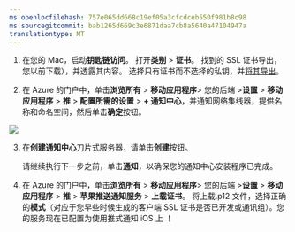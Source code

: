 ```yaml
---
ms.openlocfilehash: 757e065dd668c19ef05a3cfcdceb550f981b8c98
ms.sourcegitcommit: bab1265d669c3e6871daa7cb8a5640a47104947a
translationtype: MT
---
```


1.  在您的 Mac，启动**钥匙链访问**。 打开**类别** > **证书**。 找到的 SSL 证书导出，您以前下载），并透露其内容。 选择只有证书而不选择的私钥，并[将其导出](https://support.apple.com/kb/PH20122?locale=en_US)。

2. 在 Azure 的门户中，单击**浏览所有** > **移动应用程序**> 您的后端 >**设置** > **移动应用程序** > **推** > **配置所需的设置** > **+ 通知中心**，并通知网络集线器，提供名称和命名空间，然后单击**确定**按钮。

  ![][1]

3. 在**创建通知中心**刀片式服务器，请单击**创建**按钮。
     
    请继续执行下一步之前，单击**通知**，以确保您的通知中心安装程序已完成。 
4. 在 Azure 的门户中，单击**浏览所有** > **移动应用程序**> 您的后端 >**设置** > **移动应用程序** > **推** > **苹果推送通知服务** > **上载证书**。 将上载.p12 文件，选择正确的**模式**（对应于您早些时候生成的客户端 SSL 证书是否已开发或通讯组）。您的服务现在已配置为使用推式通知 iOS 上 ！

[1]: ./media/app-service-mobile-apns-configure-push-preview/mobile-push-notification-hub.png
